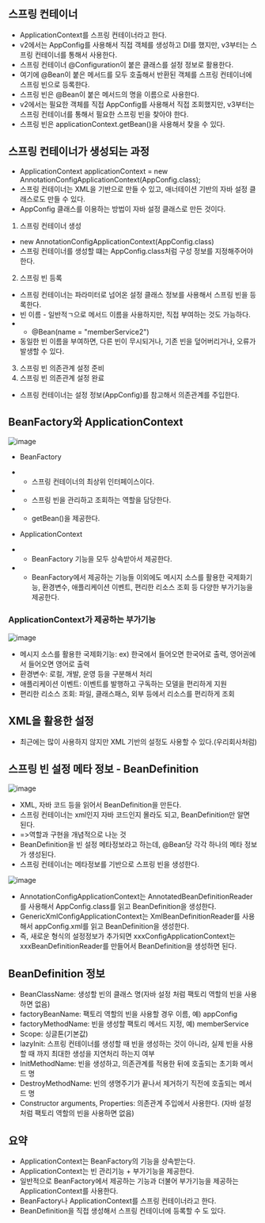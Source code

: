 ## 스프링 컨테이너
* ApplicationContext를 스프링 컨테이너라고 한다.
* v2에서는 AppConfig를 사용해서 직접 객체를 생성하고 DI를 했지만, v3부터는 스프링 컨테이너를 통해서 사용한다.
* 스프링 컨테이너 @Configuration이 붙은 클래스를 설정 정보로 활용한다.
* 여기에 @Bean이 붙은 메서드를 모두 호출해서 반환된 객체를 스프링 컨테이너에 스프링 빈으로 등록한다.
* 스프링 빈은 @Bean이 붙은 메서드의 명을 이름으로 사용한다.
* v2에서는 필요한 객체를 직접 AppConfig를 사용해서 직접 조회했지만, v3부터는 스프링 컨테이너를 통해서 필요한 스프링 빈을 찾아야 한다.
* 스프링 빈은 applicationContext.getBean()을 사용해서 찾을 수 있다.

## 스프링 컨테이너가 생성되는 과정
* ApplicationContext applicationContext = new AnnotationConfigApplicationContext(AppConfig.class);
* 스프링 컨테이너는 XML을 기반으로 만들 수 있고, 애너테이션 기반의 자바 설정 클래스로도 만들 수 있다.
* AppConfig 클래스를 이용하는 방법이 자바 설정 클래스로 만든 것이다.

1. 스프링 컨테이너 생성
* new AnnotationConfigApplicationContext(AppConfig.class)
* 스프링 컨테이너를 생성할 떄는 AppConfig.class처럼 구성 정보를 지정해주어야 한다.

2. 스프링 빈 등록
* 스프링 컨테이너는 파라미터로 넘어온 설정 클래스 정보를 사용해서 스프링 빈을 등록한다.
* 빈 이름 - 일반적ㄱ으로 메서드 이름을 사용하지만, 직접 부여하는 것도 가능하다.
* * @Bean(name = "memberService2")
* 동일한 빈 이름을 부여하면, 다른 빈이 무시되거나, 기존 빈을 덮어버리거나, 오류가 발생할 수 있다.

3. 스프링 빈 의존관계 설정 준비
4. 스프링 빈 의존관계 설정 완료
* 스프링 컨테이너는 설정 정보(AppConfig)를 참고해서 의존관계를 주입한다.

## BeanFactory와 ApplicationContext
![image](https://github.com/leee1124/MySpring/assets/80409890/70cafc59-854e-4839-869d-7688f22049e6)

* BeanFactory
* * 스프링 컨테이너의 최상위 인터페이스이다.
* * 스프링 빈을 관리하고 조회하는 역할을 담당한다.
* * getBean()을 제공한다.

* ApplicationContext
* * BeanFactory 기능을 모두 상속받아서 제공한다.
* * BeanFactory에서 제공하는 기능들 이외에도 메시지 소스를 활용한 국제화기능, 환경변수, 애플리케이션 이벤트, 편리한 리소스 조회 등 다양한 부가기능을 제공한다.

### ApplicationContext가 제공하는 부가기능
![image](https://github.com/leee1124/MySpring/assets/80409890/4abaa516-6f86-4b43-ac90-d229484f744e)
* 메시지 소스를 활용한 국제화기능: ex) 한국에서 들어오면 한국어로 출력, 영어권에서 들어오면 영어로 출력
* 환경변수: 로컬, 개발, 운영 등을 구분해서 처리
* 애플리케이션 이벤트: 이벤트를 발행하고 구독하는 모델을 편리하게 지원
* 편리한 리소스 조회: 파일, 클래스패스, 외부 등에서 리소스를 편리하게 조회

## XML을 활용한 설정
* 최근에는 많이 사용하지 않지만 XML 기반의 설정도 사용할 수 있다.(우리회사처럼)

## 스프링 빈 설정 메타 정보 - BeanDefinition
![image](https://github.com/leee1124/MySpring/assets/80409890/0fcc5694-d9a2-401d-be4f-e2852d01a5ce)

* XML, 자바 코드 등을 읽어서 BeanDefinition을 만든다.
* 스프링 컨테이너는 xml인지 자바 코드인지 몰라도 되고, BeanDefinition만 알면 된다.
* =>역할과 구현을 개념적으로 나눈 것
* BeanDefinition을 빈 설정 메타정보라고 하는데, <bean> @Bean당 각각 하나의 메타 정보가 생성된다.
* 스프링 컨테이너는 메타정보를 기반으로 스프링 빈을 생성한다.

![image](https://github.com/leee1124/MySpring/assets/80409890/3283239a-d960-4035-8d51-7c6ad1628e24)
  
* AnnotationConfigApplicationContext는 AnnotatedBeanDefinitionReader를 사용해서 AppConfig.class를 읽고 BeanDefinition을 생성한다.
* GenericXmlConfigApplicationContext는 XmlBeanDefinitionReader를 사용해서 appConfig.xml를 읽고 BeanDefinition을 생성한다.
* 즉, 새로운 형식의 설정정보가 추가되면 xxxConfigApplicationContext는 xxxBeanDefinitionReader를 만들어서 BeanDefinition을 생성하면 된다.

## BeanDefinition 정보
* BeanClassName: 생성할 빈의 클래스 명(자바 설정 처럼 팩토리 역할의 빈을 사용하면 없음)
* factoryBeanName: 팩토리 역할의 빈을 사용할 경우 이름, 예) appConfig
* factoryMethodName: 빈을 생성할 팩토리 메서드 지정, 예) memberService
* Scope: 싱글톤(기본값)
* lazyInit: 스프링 컨테이너를 생성할 때 빈을 생성하는 것이 아니라, 실제 빈을 사용할 때 까지 최대한 생성을 지연처리 하는지 여부
* InitMethodName: 빈을 생성하고, 의존관계를 적용한 뒤에 호출되는 초기화 메서드 명
* DestroyMethodName: 빈의 생명주기가 끝나서 제거하기 직전에 호출되는 메서드 명
* Constructor arguments, Properties: 의존관계 주입에서 사용한다. (자바 설정 처럼 팩토리 역할의 빈을 사용하면 없음)

## 요약
* ApplicationContext는 BeanFactory의 기능을 상속받는다.
* ApplicationContext는 빈 관리기능 + 부가기능을 제공한다.
* 일반적으로 BeanFactory에서 제공하는 기능과 더불어 부가기능을 제공하는 ApplicationContext를 사용한다.
* BeanFactory나 ApplicationContext를 스프링 컨테이너라고 한다.
* BeanDefinition을 직접 생성해서 스프링 컨테이너에 등록할 수 도 있다. 
